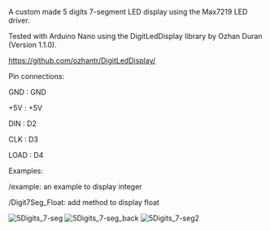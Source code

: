 A custom made 5 digits 7-segment LED display using the Max7219 LED driver.

Tested with Arduino Nano using the DigitLedDisplay library by Ozhan Duran (Version 1.1.0).

https://github.com/ozhantr/DigitLedDisplay/

Pin connections:

GND :		GND

+5V :		+5V

DIN	: 	D2

CLK	: 	D3

LOAD :	D4


Examples:

/example:       an example to display integer

/Digit7Seg_Float:      add method to display float

![5Digits_7-seg](https://user-images.githubusercontent.com/55360767/139589756-7f47c2d6-5067-4eab-811b-67374c10bdd4.jpg)
![5Digits_7-seg_back](https://user-images.githubusercontent.com/55360767/139589765-e03400a8-4b49-4f0d-a38f-7d5d7927f911.jpg)
![5Digits_7-seg2](https://user-images.githubusercontent.com/55360767/139589771-29af9836-767c-4992-960e-9f888a78512d.jpg)
